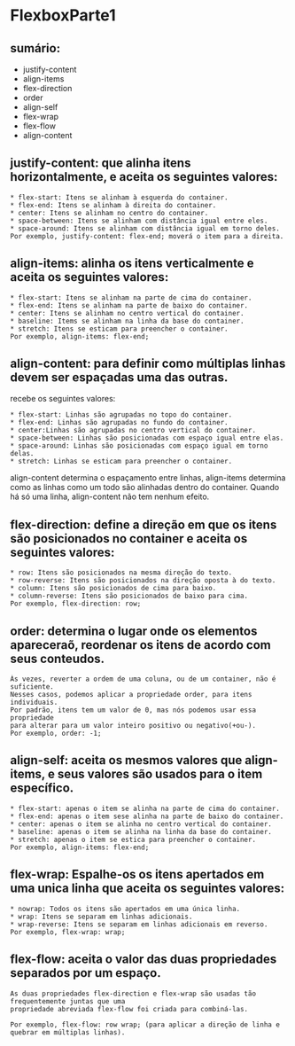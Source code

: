 # FlexboxParte1

## sumário:
- justify-content
- align-items
- flex-direction
- order
- align-self
- flex-wrap
- flex-flow
- align-content



## justify-content: que alinha itens horizontalmente, e aceita os seguintes valores:

	* flex-start: Itens se alinham à esquerda do container.
	* flex-end: Itens se alinham à direita do container.
	* center: Itens se alinham no centro do container.
	* space-between: Itens se alinham com distância igual entre eles.
	* space-around: Itens se alinham com distância igual em torno deles.
	Por exemplo, justify-content: flex-end; moverá o item para a direita.


## align-items: alinha os itens verticalmente e aceita os seguintes valores:

	* flex-start: Itens se alinham na parte de cima do container.
	* flex-end: Itens se alinham na parte de baixo do container.
	* center: Itens se alinham no centro vertical do container.
	* baseline: Items se alinham na linha da base do container.
	* stretch: Itens se esticam para preencher o container.
	Por exemplo, align-items: flex-end;


## align-content: para definir como múltiplas linhas devem ser espaçadas uma das outras. 
 recebe os seguintes valores:

	* flex-start: Linhas são agrupadas no topo do container.
	* flex-end: Linhas são agrupadas no fundo do container.
	* center:Linhas são agrupadas no centro vertical do container.
	* space-between: Linhas são posicionadas com espaço igual entre elas.
	* space-around: Linhas são posicionadas com espaço igual em torno delas.
	* stretch: Linhas se esticam para preencher o container.

align-content determina o espaçamento entre linhas, 
align-items determina como as linhas como um todo são alinhadas dentro do container. 
Quando há só uma linha, align-content não tem nenhum efeito.


## flex-direction: define a direção em que os itens são posicionados no container e aceita os seguintes valores:

	* row: Itens são posicionados na mesma direção do texto.
	* row-reverse: Itens são posicionados na direção oposta à do texto.
	* column: Itens são posicionados de cima para baixo.
	* column-reverse: Itens são posicionados de baixo para cima.
	Por exemplo, flex-direction: row;


## order: determina o lugar onde os elementos apareceraõ, reordenar os itens de acordo com seus conteudos.

	Às vezes, reverter a ordem de uma coluna, ou de um container, não é suficiente. 
	Nesses casos, podemos aplicar a propriedade order, para itens individuais.
	Por padrão, itens tem um valor de 0, mas nós podemos usar essa propriedade 
	para alterar para um valor inteiro positivo ou negativo(+ou-).
	Por exemplo, order: -1;


## align-self: aceita os mesmos valores que align-items, e seus valores são usados para o item específico.
 
	* flex-start: apenas o item se alinha na parte de cima do container.
	* flex-end: apenas o item sese alinha na parte de baixo do container.
	* center: apenas o item se alinha no centro vertical do container.
	* baseline: apenas o item se alinha na linha da base do container.
	* stretch: apenas o item se estica para preencher o container.
	Por exemplo, align-items: flex-end;
 
 
## flex-wrap: Espalhe-os os itens apertados em uma unica linha que aceita os seguintes valores:
	* nowrap: Todos os itens são apertados em uma única linha.
	* wrap: Itens se separam em linhas adicionais.
	* wrap-reverse: Itens se separam em linhas adicionais em reverso.
	Por exemplo, flex-wrap: wrap; 
 
 
## flex-flow: aceita o valor das duas propriedades separados por um espaço.
	As duas propriedades flex-direction e flex-wrap são usadas tão frequentemente juntas que uma 
	propriedade abreviada flex-flow foi criada para combiná-las.

	Por exemplo, flex-flow: row wrap; (para aplicar a direção de linha e quebrar em múltiplas linhas).

